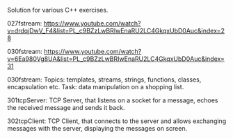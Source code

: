 Solution for various C++ exercises.

027fstream: https://www.youtube.com/watch?v=drdqjDwV_F4&list=PL_c9BZzLwBRIwEnaRU2LC4GkqxUbD0Auc&index=28

030fstream: https://www.youtube.com/watch?v=6Ea980Vg8UA&list=PL_c9BZzLwBRIwEnaRU2LC4GkqxUbD0Auc&index=31

030fstream: Topics: templates, streams, strings, functions, classes, encapsulation etc. Task: data manipulation on a shopping list.

301tcpServer: TCP Server, that listens on a socket for a message, echoes the received message and sends it back.

302tcpClient: TCP Client, that connects to the server and allows exchanging messages with the server, displaying the messages on screen.


